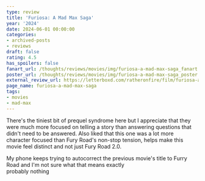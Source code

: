 ```yaml
---
type: review
title: 'Furiosa: A Mad Max Saga'
year: '2024'
date: 2024-06-01 00:00:00
categories:
- archived-posts
- reviews
draft: false
rating: 4.5
has_spoilers: false
fanart_url: /thoughts/reviews/movies/img/furiosa-a-mad-max-saga_fanart.png
poster_url: /thoughts/reviews/movies/img/furiosa-a-mad-max-saga_poster.png
external_review_url: https://letterboxd.com/ratheronfire/film/furiosa-a-mad-max-saga/
page_name: furiosa-a-mad-max-saga
tags:
- movies
- mad-max
---
```


There's the tiniest bit of prequel syndrome here but I appreciate that they were much more focused on telling a story than answering questions that didn't need to be answered. Also liked that this one was a lot more character focused than Fury Road's non-stop tension, helps make this movie feel distinct and not just Fury Road 2.0.

My phone keeps trying to autocorrect the previous movie's title to Furry Road and I'm not sure what that means exactly  
probably nothing

